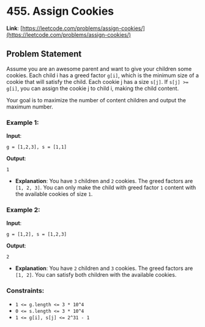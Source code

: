 # 455. Assign Cookies

**Link**: [https://leetcode.com/problems/assign-cookies/](https://leetcode.com/problems/assign-cookies/)

## Problem Statement

Assume you are an awesome parent and want to give your children some cookies. Each child i has a greed factor `g[i]`, which is the minimum size of a cookie that will satisfy the child. Each cookie j has a size `s[j]`. If `s[j] >= g[i]`, you can assign the cookie j to child i, making the child content.

Your goal is to maximize the number of content children and output the maximum number.

### Example 1:

**Input**: 
```
g = [1,2,3], s = [1,1]
```

**Output**: 
```
1
``` 
  * **Explanation**: You have `3` children and `2` cookies. The greed factors are `[1, 2, 3]`. You can only make the child with greed factor `1` content with the available cookies of size `1`.

### Example 2:

**Input**: 
```
g = [1,2], s = [1,2,3]
```

**Output**: 
```
2
``` 
  * **Explanation**: You have `2` children and `3` cookies. The greed factors are `[1, 2]`. You can satisfy both children with the available cookies.

### Constraints:

- `1 <= g.length <= 3 * 10^4`
- `0 <= s.length <= 3 * 10^4`
- `1 <= g[i], s[j] <= 2^31 - 1`
